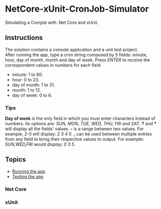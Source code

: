# NetCore-xUnit-CronJob-Simulator

Simulating a Cronjob with .Net Core and xUnit.

## Instructions

The solution contains a console application and a unit test project.  
After running the app, type a cron string composed by 5 fields: minute, hour, day of month, month and day of week. Press _ENTER_ to receive the correspondent values in numbers for each field.

- minute: 1 to 60.
- hour: 0 to 23.
- day of month: 1 to 31.
- month: 1 to 12.
- day of week: 0 to 6.

### Tips

**Day of week** is the only field in which you must enter characters instead of numbers. Its options are: _SUN, MON, TUE, WED, THU, FRI and SAT_.
**?** and **\*** will display all the fields' values.
**-** is a range between two values. For example, _2-5_ will display: _2 3 4 5_.
**,** can be used between multiple entries from any field to bring their respective values to output. For example: _SUN,WED,FRI_ would display: _0 3 5_.

## Topics

- [Running the app](#running-the-app)
- [Testing the app](#testing-the-app)

### Net Core

### xUnit

